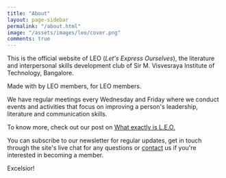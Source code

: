 ```yaml
---
title: "About"
layout: page-sidebar
permalink: "/about.html"
image: "/assets/images/leo/cover.png"
comments: true
---
```


This is the official website of LEO (*Let's Express Ourselves*), the literature and interpersonal skills development club of Sir M. Visvesraya Institute of Technology, Bangalore.

Made with <i class="fa fa-heart text-danger"></i> by LEO members, for LEO members.

We have regular meetings every Wednesday and Friday where we conduct events and activities that focus on improving a person's leadership, literature and communication skills.

To know more, check out our post on [What exactly is L.E.O.](/what-exactly-is-leo)

You can subscribe to our newsletter for regular updates, get in touch through the site's live chat for any questions or [contact](/contact) us if you're interested in becoming a member.

Excelsior!

